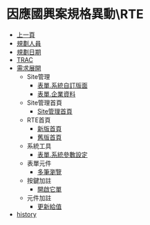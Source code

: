 # 因應國興案規格異動\RTE
* [上一頁](../../README.md)
* [規劃人員](README.md#user)
* [規劃日期](README.md#updatedate)
* [TRAC](README.md#trac)
* [需求展開](README.md#requirement)
    * Site管理
        * [表單.系統自訂版面](customlayout.md)
        * [表單.企業資料](enterprisedetail.md)
    * Site管理首頁
        * [Site管理首頁](sitemanage.md)
    * RTE首頁
        * [新版首頁](brainworknew.md)
        * [舊版首頁](brainworkold.md)
    * 系統工具
        * [表單.系統參數設定](sysparam.md)
    * 表單元件
        * [多筆瀏覽](gridlite.md)
    * 按鍵加註
        * [開啟它單](buttonannotation_openform.md)
    * 元件加註
        * [更新給值](objectannotation_updatevalue.md)
* [history](history.md)